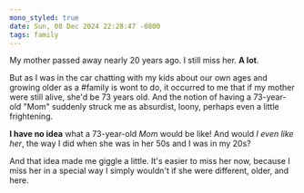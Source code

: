 ```yaml
---
mono_styled: true
date: Sun, 08 Dec 2024 22:28:47 -0800
tags: family
---
```


My mother passed away nearly 20 years ago. I still miss her. **A lot**.

But as I was in the car chatting with my kids about our own ages and growing older as a #family is wont to do, it occurred to me that if my mother were still alive, she'd be 73 years old. And the notion of having a 73-year-old "Mom" suddenly struck me as absurdist, loony, perhaps even a little frightening.

**I have no idea** what a 73-year-old _Mom_ would be like! And would _I even like her_, the way I did when she was in her 50s and I was in my 20s?

And that idea made me giggle a little. It's easier to miss her now, because I miss her in a special way I simply wouldn't if she were different, older, and here.
